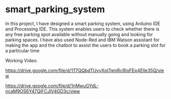 # smart_parking_system

In this project, I have designed a smart parking system, using Arduino IDE and Processing IDE. This system enables users to check whether there is any free parking spot available without manually going and looking for parking spaces.
I have also used Node-Red and IBM Watson assistant for making the app and the chatbot to assist the users to book a parking slot for a particular time

Working Video:

https://drive.google.com/file/d/1T7QQbdTUvyXoI7qmRcRIoFEp4Elle35Q/view


https://drive.google.com/file/d/1nMwuGYdL-ncaM9OS6Y47QjFCJlV4GD3c/view

